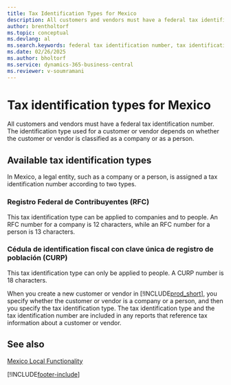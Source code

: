 ```yaml
---
title: Tax Identification Types for Mexico
description: All customers and vendors must have a federal tax identification number. This article covers the tax identification types in the Mexican version.
author: brentholtorf
ms.topic: conceptual
ms.devlang: al
ms.search.keywords: federal tax identification number, tax identification number
ms.date: 02/26/2025
ms.author: bholtorf
ms.service: dynamics-365-business-central
ms.reviewer: v-soumramani
---
```


# Tax identification types for Mexico

All customers and vendors must have a federal tax identification number. The identification type used for a customer or vendor depends on whether the customer or vendor is classified as a company or as a person.  

## Available tax identification types

In Mexico, a legal entity, such as a company or a person, is assigned a tax identification number according to two types.  

### Registro Federal de Contribuyentes (RFC)  

This tax identification type can be applied to companies and to people. An RFC number for a company is 12 characters, while an RFC number for a person is 13 characters.  

### Cédula de identification fiscal con clave única de registro de población (CURP)

This tax identification type can only be applied to people. A CURP number is 18 characters.  

When you create a new customer or vendor in [!INCLUDE[prod_short](../../includes/prod_short.md)], you specify whether the customer or vendor is a company or a person, and then you specify the tax identification type. The tax identification type and the tax identification number are included in any reports that reference tax information about a customer or vendor.  

## See also

[Mexico Local Functionality](mexico-local-functionality.md)

[!INCLUDE[footer-include](../../includes/footer-banner.md)]
